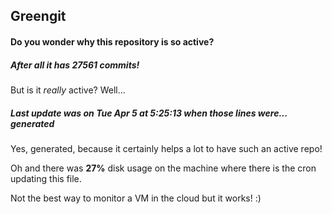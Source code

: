 ## Greengit

#### Do you wonder why this repository is so active?

##### After all it has 27561 commits!

But is it *really* active? Well...

##### Last update was on Tue Apr 5 at 5:25:13 when those lines were... generated

Yes, generated, because it certainly helps a lot to have such an active repo!

Oh and there was **27%** disk usage on the machine
where there is the cron updating this file.

Not the best way to monitor a VM in the cloud but it works! :)
